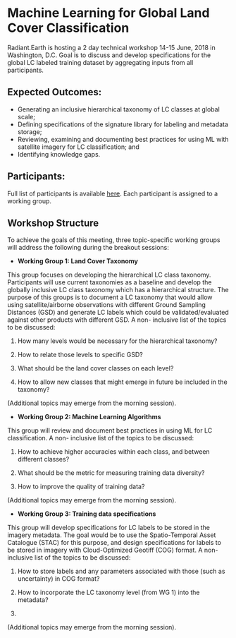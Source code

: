 # Machine Learning for Global Land Cover Classification

Radiant.Earth is hosting a 2 day technical workshop 14-15 June, 2018 in Washington, D.C. Goal is to discuss and develop specifications for the global LC labeled training dataset by aggregating inputs from all participants. 

## Expected Outcomes:
 * Generating an inclusive hierarchical taxonomy of LC classes at global scale;
 * Defining specifications of the signature library for labeling and metadata storage;
 * Reviewing, examining and documenting best practices for using ML with satellite imagery for LC classification; and
 * Identifying knowledge gaps.


## Participants:
Full list of participants is available [here](participants.md). Each participant is assigned to a working group.



## Workshop Structure

To achieve the goals of this meeting, three topic-specific working groups will address the following during the breakout sessions:

 * **Working Group 1: Land Cover Taxonomy**

This group focuses on developing the hierarchical LC class taxonomy. Participants will use current taxonomies as a baseline and develop the globally inclusive LC class taxonomy which has a hierarchical structure. The purpose of this groups is to document a LC taxonomy that would allow using satellite/airborne observations with different Ground Sampling Distances (GSD) and generate LC labels which could be validated/evaluated against other products with different GSD. A non- inclusive list of the topics to be discussed:

1. How many levels would be necessary for the hierarchical taxonomy? 

2. How to relate those levels to specific GSD?

3. What should be the land cover classes on each level?

4. How to allow new classes that might emerge in future be included in the taxonomy?

(Additional topics may emerge from the morning session).


* **Working Group 2: Machine Learning Algorithms**

This group will review and document best practices in using ML for LC classification. A non- inclusive list of the topics to be discussed:
	
1. How to achieve higher accuracies within each class, and between different classes?
 	
2. What should be the metric for measuring training data diversity?
 
3. How to improve the quality of training data?

(Additional topics may emerge from the morning session).


* **Working Group 3: Training data specifications**

This group will develop specifications for LC labels to be stored in the imagery metadata. The goal would be to use the Spatio-Temporal Asset Catalogue (STAC) for this purpose, and design specifications for labels to be stored in imagery with Cloud-Optimized Geotiff (COG) format. A non- inclusive list of the topics to be discussed:

1. How to store labels and any parameters associated with those (such as uncertainty) in COG format?

2. How to incorporate the LC taxonomy level (from WG 1) into the metadata?

3. 

(Additional topics may emerge from the morning session).


